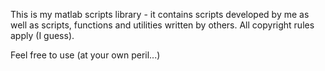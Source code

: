 This is my matlab scripts library - it contains scripts developed by me as well as scripts, functions and utilities written by others. All copyright rules apply (I guess).

Feel free to use (at your own peril...)
